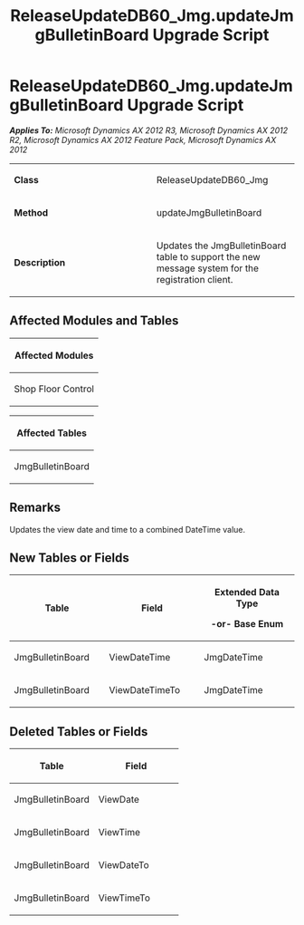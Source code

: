 ﻿---
title: ReleaseUpdateDB60_Jmg.updateJmgBulletinBoard Upgrade Script
TOCTitle: ReleaseUpdateDB60_Jmg.updateJmgBulletinBoard Upgrade Script
ms:assetid: 1f6917df-553c-5414-54f5-6b0387248292
ms:mtpsurl: https://msdn.microsoft.com/en-us/library/JJ684866(v=AX.60)
ms:contentKeyID: 49707067
ms.date: 05/18/2015
mtps_version: v=AX.60
---

# ReleaseUpdateDB60\_Jmg.updateJmgBulletinBoard Upgrade Script 


_**Applies To:** Microsoft Dynamics AX 2012 R3, Microsoft Dynamics AX 2012 R2, Microsoft Dynamics AX 2012 Feature Pack, Microsoft Dynamics AX 2012_

<table>
<colgroup>
<col style="width: 50%" />
<col style="width: 50%" />
</colgroup>
<tbody>
<tr class="odd">
<td><p><strong>Class</strong></p></td>
<td><p>ReleaseUpdateDB60_Jmg</p></td>
</tr>
<tr class="even">
<td><p><strong>Method</strong></p></td>
<td><p>updateJmgBulletinBoard</p></td>
</tr>
<tr class="odd">
<td><p><strong>Description</strong></p></td>
<td><p>Updates the JmgBulletinBoard table to support the new message system for the registration client.</p></td>
</tr>
</tbody>
</table>


## Affected Modules and Tables

<table>
<colgroup>
<col style="width: 100%" />
</colgroup>
<thead>
<tr class="header">
<th><p>Affected Modules</p></th>
</tr>
</thead>
<tbody>
<tr class="odd">
<td><p>Shop Floor Control</p></td>
</tr>
</tbody>
</table>


<table>
<colgroup>
<col style="width: 100%" />
</colgroup>
<thead>
<tr class="header">
<th><p>Affected Tables</p></th>
</tr>
</thead>
<tbody>
<tr class="odd">
<td><p>JmgBulletinBoard</p></td>
</tr>
</tbody>
</table>


## Remarks

Updates the view date and time to a combined DateTime value.

## New Tables or Fields

<table>
<colgroup>
<col style="width: 33%" />
<col style="width: 33%" />
<col style="width: 33%" />
</colgroup>
<thead>
<tr class="header">
<th><p>Table</p></th>
<th><p>Field</p></th>
<th><p>Extended Data Type</p>
<p>-or- Base Enum</p></th>
</tr>
</thead>
<tbody>
<tr class="odd">
<td><p>JmgBulletinBoard</p></td>
<td><p>ViewDateTime</p></td>
<td><p>JmgDateTime</p></td>
</tr>
<tr class="even">
<td><p>JmgBulletinBoard</p></td>
<td><p>ViewDateTimeTo</p></td>
<td><p>JmgDateTime</p></td>
</tr>
</tbody>
</table>


## Deleted Tables or Fields

<table>
<colgroup>
<col style="width: 50%" />
<col style="width: 50%" />
</colgroup>
<thead>
<tr class="header">
<th><p>Table</p></th>
<th><p>Field</p></th>
</tr>
</thead>
<tbody>
<tr class="odd">
<td><p>JmgBulletinBoard</p></td>
<td><p>ViewDate</p></td>
</tr>
<tr class="even">
<td><p>JmgBulletinBoard</p></td>
<td><p>ViewTime</p></td>
</tr>
<tr class="odd">
<td><p>JmgBulletinBoard</p></td>
<td><p>ViewDateTo</p></td>
</tr>
<tr class="even">
<td><p>JmgBulletinBoard</p></td>
<td><p>ViewTimeTo</p></td>
</tr>
</tbody>
</table>

  


